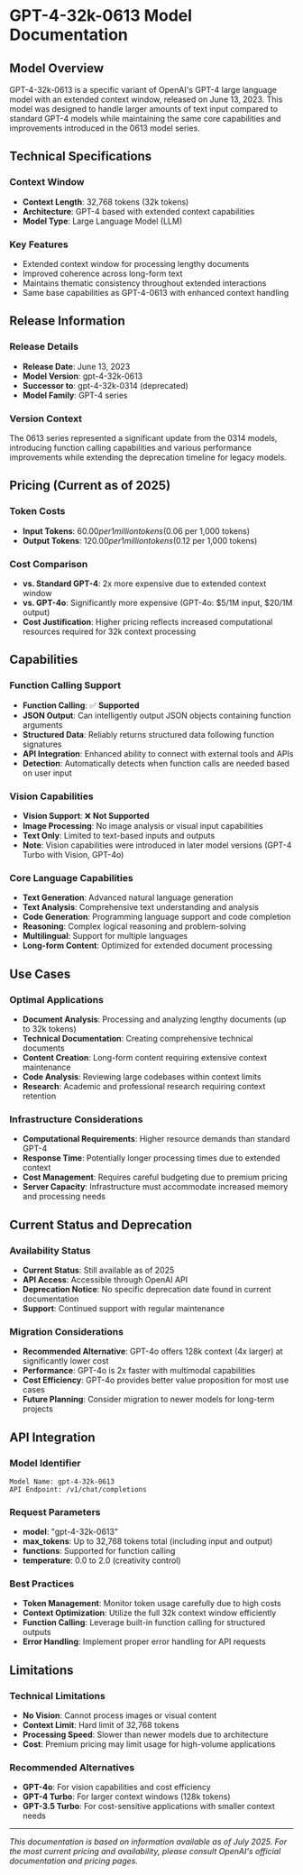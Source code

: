 # GPT-4-32k-0613 Model Documentation

## Model Overview
GPT-4-32k-0613 is a specific variant of OpenAI's GPT-4 large language model with an extended context window, released on June 13, 2023. This model was designed to handle larger amounts of text input compared to standard GPT-4 models while maintaining the same core capabilities and improvements introduced in the 0613 model series.

## Technical Specifications

### Context Window
- **Context Length**: 32,768 tokens (32k tokens)
- **Architecture**: GPT-4 based with extended context capabilities
- **Model Type**: Large Language Model (LLM)

### Key Features
- Extended context window for processing lengthy documents
- Improved coherence across long-form text
- Maintains thematic consistency throughout extended interactions
- Same base capabilities as GPT-4-0613 with enhanced context handling

## Release Information

### Release Details
- **Release Date**: June 13, 2023
- **Model Version**: gpt-4-32k-0613
- **Successor to**: gpt-4-32k-0314 (deprecated)
- **Model Family**: GPT-4 series

### Version Context
The 0613 series represented a significant update from the 0314 models, introducing function calling capabilities and various performance improvements while extending the deprecation timeline for legacy models.

## Pricing (Current as of 2025)

### Token Costs
- **Input Tokens**: $60.00 per 1 million tokens ($0.06 per 1,000 tokens)
- **Output Tokens**: $120.00 per 1 million tokens ($0.12 per 1,000 tokens)

### Cost Comparison
- **vs. Standard GPT-4**: 2x more expensive due to extended context window
- **vs. GPT-4o**: Significantly more expensive (GPT-4o: $5/1M input, $20/1M output)
- **Cost Justification**: Higher pricing reflects increased computational resources required for 32k context processing

## Capabilities

### Function Calling Support
- **Function Calling**: ✅ **Supported**
- **JSON Output**: Can intelligently output JSON objects containing function arguments
- **Structured Data**: Reliably returns structured data following function signatures
- **API Integration**: Enhanced ability to connect with external tools and APIs
- **Detection**: Automatically detects when function calls are needed based on user input

### Vision Capabilities
- **Vision Support**: ❌ **Not Supported**
- **Image Processing**: No image analysis or visual input capabilities
- **Text Only**: Limited to text-based inputs and outputs
- **Note**: Vision capabilities were introduced in later model versions (GPT-4 Turbo with Vision, GPT-4o)

### Core Language Capabilities
- **Text Generation**: Advanced natural language generation
- **Text Analysis**: Comprehensive text understanding and analysis
- **Code Generation**: Programming language support and code completion
- **Reasoning**: Complex logical reasoning and problem-solving
- **Multilingual**: Support for multiple languages
- **Long-form Content**: Optimized for extended document processing

## Use Cases

### Optimal Applications
- **Document Analysis**: Processing and analyzing lengthy documents (up to 32k tokens)
- **Technical Documentation**: Creating comprehensive technical documents
- **Content Creation**: Long-form content requiring extensive context maintenance
- **Code Analysis**: Reviewing large codebases within context limits
- **Research**: Academic and professional research requiring context retention

### Infrastructure Considerations
- **Computational Requirements**: Higher resource demands than standard GPT-4
- **Response Time**: Potentially longer processing times due to extended context
- **Cost Management**: Requires careful budgeting due to premium pricing
- **Server Capacity**: Infrastructure must accommodate increased memory and processing needs

## Current Status and Deprecation

### Availability Status
- **Current Status**: Still available as of 2025
- **API Access**: Accessible through OpenAI API
- **Deprecation Notice**: No specific deprecation date found in current documentation
- **Support**: Continued support with regular maintenance

### Migration Considerations
- **Recommended Alternative**: GPT-4o offers 128k context (4x larger) at significantly lower cost
- **Performance**: GPT-4o is 2x faster with multimodal capabilities
- **Cost Efficiency**: GPT-4o provides better value proposition for most use cases
- **Future Planning**: Consider migration to newer models for long-term projects

## API Integration

### Model Identifier
```
Model Name: gpt-4-32k-0613
API Endpoint: /v1/chat/completions
```

### Request Parameters
- **model**: "gpt-4-32k-0613"
- **max_tokens**: Up to 32,768 tokens total (including input and output)
- **functions**: Supported for function calling
- **temperature**: 0.0 to 2.0 (creativity control)

### Best Practices
- **Token Management**: Monitor token usage carefully due to high costs
- **Context Optimization**: Utilize the full 32k context window efficiently
- **Function Calling**: Leverage built-in function calling for structured outputs
- **Error Handling**: Implement proper error handling for API requests

## Limitations

### Technical Limitations
- **No Vision**: Cannot process images or visual content
- **Context Limit**: Hard limit of 32,768 tokens
- **Processing Speed**: Slower than newer models due to architecture
- **Cost**: Premium pricing may limit usage for high-volume applications

### Recommended Alternatives
- **GPT-4o**: For vision capabilities and cost efficiency
- **GPT-4 Turbo**: For larger context windows (128k tokens)
- **GPT-3.5 Turbo**: For cost-sensitive applications with smaller context needs

---

*This documentation is based on information available as of July 2025. For the most current pricing and availability, please consult OpenAI's official documentation and pricing pages.*